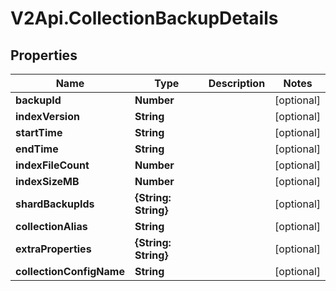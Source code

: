 # V2Api.CollectionBackupDetails

## Properties

Name | Type | Description | Notes
------------ | ------------- | ------------- | -------------
**backupId** | **Number** |  | [optional] 
**indexVersion** | **String** |  | [optional] 
**startTime** | **String** |  | [optional] 
**endTime** | **String** |  | [optional] 
**indexFileCount** | **Number** |  | [optional] 
**indexSizeMB** | **Number** |  | [optional] 
**shardBackupIds** | **{String: String}** |  | [optional] 
**collectionAlias** | **String** |  | [optional] 
**extraProperties** | **{String: String}** |  | [optional] 
**collectionConfigName** | **String** |  | [optional] 


